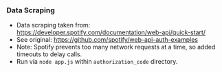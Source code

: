 ### Data Scraping
- Data scraping taken from: https://developer.spotify.com/documentation/web-api/quick-start/
- See original: https://github.com/spotify/web-api-auth-examples
- Note: Spotify prevents too many network requests at a time, so added timeouts to delay calls.
- Run via `node app.js` within `authorization_code` directory.

